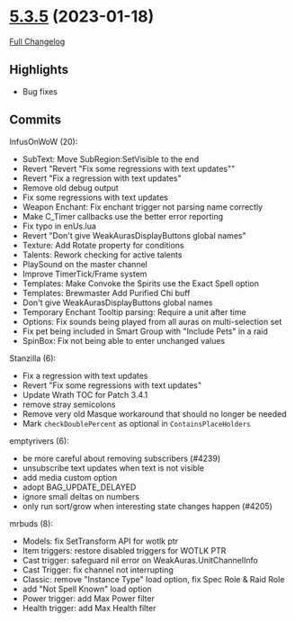 # [5.3.5](https://github.com/WeakAuras/WeakAuras2/tree/5.3.5) (2023-01-18)

[Full Changelog](https://github.com/WeakAuras/WeakAuras2/compare/5.3.4...5.3.5)

## Highlights

 - Bug fixes 

## Commits

InfusOnWoW (20):

- SubText: Move SubRegion:SetVisible to the end
- Revert "Revert "Fix some regressions with text updates""
- Revert "Fix a regression with text updates"
- Remove old debug output
- Fix some regressions with text updates
- Weapon Enchant: Fix enchant trigger not parsing name correctly
- Make C_Timer callbacks use the better error reporting
- Fix typo in enUs.lua
- Revert "Don't give WeakAurasDisplayButtons global names"
- Texture: Add Rotate property for conditions
- Talents: Rework checking for active talents
- PlaySound on the master channel
- Improve TimerTick/Frame system
- Templates: Make Convoke the Spirits use the Exact Spell option
- Templates: Brewmaster Add Purified Chi buff
- Don't give WeakAurasDisplayButtons global names
- Temporary Enchant Tooltip parsing: Require a unit after time
- Options: Fix sounds being played from all auras on multi-selection set
- Fix pet being included in Smart Group with "Include Pets" in a raid
- SpinBox: Fix not being able to enter unchanged values

Stanzilla (6):

- Fix a regression with text updates
- Revert "Fix some regressions with text updates"
- Update Wrath TOC for Patch 3.4.1
- remove stray semicolons
- Remove very old Masque workaround that should no longer be needed
- Mark `checkDoublePercent` as optional in `ContainsPlaceHolders`

emptyrivers (6):

- be more careful about removing subscribers (#4239)
- unsubscribe text updates when text is not visible
- add media custom option
- adopt BAG_UPDATE_DELAYED
- ignore small deltas on numbers
- only run sort/grow when interesting state changes happen (#4205)

mrbuds (8):

- Models: fix SetTransform API for wotlk ptr
- Item triggers: restore disabled triggers for WOTLK PTR
- Cast trigger: safeguard nil error on WeakAuras.UnitChannelInfo
- Cast Trigger: fix channel not interrupting
- Classic: remove "Instance Type" load option, fix Spec Role & Raid Role
- add "Not Spell Known" load option
- Power trigger: add Max Power filter
- Health trigger: add Max Health filter

